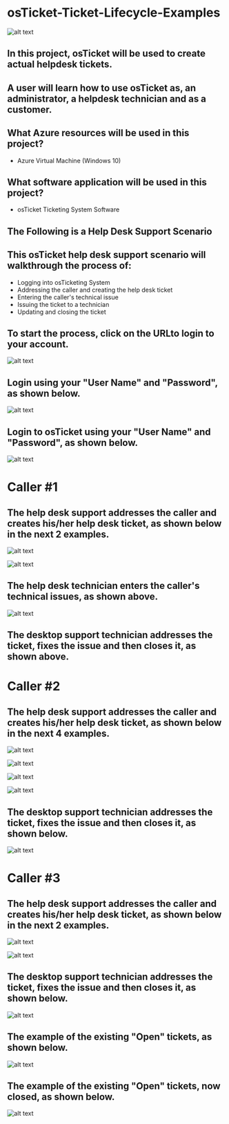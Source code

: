 # osTicket-Ticket-Lifecycle-Examples

![alt text](https://i.imgur.com/ygxhWjU.png)

## In this project, osTicket will be used to create actual helpdesk tickets.
## A user will learn how to use osTicket as, an administrator, a helpdesk technician and as a customer.

## What Azure resources will be used in this project?
* Azure Virtual Machine (Windows 10)

## What software application will be used in this project?
* osTicket Ticketing System Software

## The Following is a Help Desk Support Scenario

## This osTicket help desk support scenario will walkthrough the process of:

* Logging into osTicketing System
* Addressing the caller and creating the help desk ticket
* Entering the caller's technical issue
* Issuing the ticket to a technician
* Updating and closing the ticket

## To start the process, click on the URLto login to your account.

![alt text](https://i.imgur.com/hPQybY3.png)

## Login using your "User Name" and "Password", as shown below.

![alt text](https://i.imgur.com/kolX7TU.png)

## Login to osTicket using your "User Name" and "Password", as shown below.

![alt text](https://i.imgur.com/kj5RPee.png)

# Caller #1
## The help desk support addresses the caller and creates his/her help desk ticket, as shown below in the next 2 examples.

![alt text](https://i.imgur.com/KZWnhgS.png)


![alt text](https://i.imgur.com/slwozLv.png)

## The help desk technician enters the caller's technical issues, as shown above.

![alt text](https://i.imgur.com/vcEh8Qt.png)

## The desktop support technician addresses the ticket, fixes the issue and then closes it, as shown above.

# Caller #2
## The help desk support addresses the caller and creates his/her help desk ticket, as shown below in the next 4 examples.
![alt text](https://i.imgur.com/dqrVs0u.png)


![alt text](https://i.imgur.com/z8KtjbN.png)


![alt text](https://i.imgur.com/D6HpOVp.png)


![alt text](https://i.imgur.com/jmfbwNa.png)

## The desktop support technician addresses the ticket, fixes the issue and then closes it, as shown below.

![alt text](https://i.imgur.com/Jfx7uTt.png)


# Caller #3
## The help desk support addresses the caller and creates his/her help desk ticket, as shown below in the next 2 examples.

![alt text](https://i.imgur.com/31OCG82.png)


![alt text](https://i.imgur.com/qPbZ1Zb.png)

## The desktop support technician addresses the ticket, fixes the issue and then closes it, as shown below.

![alt text](https://i.imgur.com/qwkaRMI.png)

## The example of the existing "Open" tickets, as shown below.

![alt text](https://i.imgur.com/g308LMw.png)

## The example of the existing "Open" tickets, now closed, as shown below.

![alt text](https://i.imgur.com/fs1KmR4.png)

